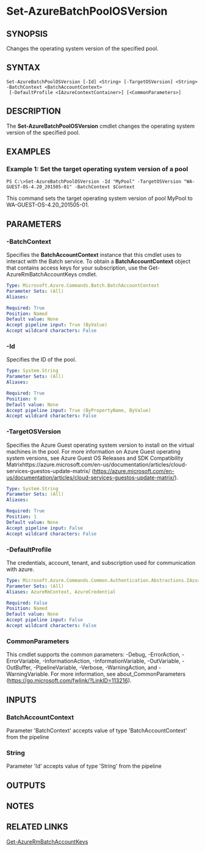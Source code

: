 ﻿---
external help file: Microsoft.Azure.Commands.Batch.dll-Help.xml
Module Name: AzureRM.Batch
ms.assetid: 4C3C6C81-7486-4ED6-BA30-2F202E654F77
online version:
schema: 2.0.0
content_git_url: https://github.com/Azure/azure-powershell/blob/preview/src/ResourceManager/AzureBatch/Commands.Batch/help/Set-AzureBatchPoolOSVersion.md
original_content_git_url: https://github.com/Azure/azure-powershell/blob/preview/src/ResourceManager/AzureBatch/Commands.Batch/help/Set-AzureBatchPoolOSVersion.md
---

# Set-AzureBatchPoolOSVersion

## SYNOPSIS
Changes the operating system version of the specified pool.

## SYNTAX

```
Set-AzureBatchPoolOSVersion [-Id] <String> [-TargetOSVersion] <String> -BatchContext <BatchAccountContext>
 [-DefaultProfile <IAzureContextContainer>] [<CommonParameters>]
```

## DESCRIPTION
The **Set-AzureBatchPoolOSVersion** cmdlet changes the operating system version of the specified pool.

## EXAMPLES

### Example 1: Set the target operating system version of a pool
```
PS C:\>Set-AzureBatchPoolOSVersion -Id "MyPool" -TargetOSVersion "WA-GUEST-OS-4.20_201505-01" -BatchContext $Context
```

This command sets the target operating system version of pool MyPool to WA-GUEST-OS-4.20_201505-01.

## PARAMETERS

### -BatchContext
Specifies the **BatchAccountContext** instance that this cmdlet uses to interact with the Batch service.
To obtain a **BatchAccountContext** object that contains access keys for your subscription, use the Get-AzureRmBatchAccountKeys cmdlet.

```yaml
Type: Microsoft.Azure.Commands.Batch.BatchAccountContext
Parameter Sets: (All)
Aliases: 

Required: True
Position: Named
Default value: None
Accept pipeline input: True (ByValue)
Accept wildcard characters: False
```

### -Id
Specifies the ID of the pool.

```yaml
Type: System.String
Parameter Sets: (All)
Aliases: 

Required: True
Position: 0
Default value: None
Accept pipeline input: True (ByPropertyName, ByValue)
Accept wildcard characters: False
```

### -TargetOSVersion
Specifies the Azure Guest operating system version to install on the virtual machines in the pool.
For more information on Azure Guest operating system versions, see Azure Guest OS Releases and SDK Compatibility Matrixhttps://azure.microsoft.com/en-us/documentation/articles/cloud-services-guestos-update-matrix/ (https://azure.microsoft.com/en-us/documentation/articles/cloud-services-guestos-update-matrix/).

```yaml
Type: System.String
Parameter Sets: (All)
Aliases: 

Required: True
Position: 1
Default value: None
Accept pipeline input: False
Accept wildcard characters: False
```

### -DefaultProfile
The credentials, account, tenant, and subscription used for communication with azure.

```yaml
Type: Microsoft.Azure.Commands.Common.Authentication.Abstractions.IAzureContextContainer
Parameter Sets: (All)
Aliases: AzureRmContext, AzureCredential

Required: False
Position: Named
Default value: None
Accept pipeline input: False
Accept wildcard characters: False
```

### CommonParameters
This cmdlet supports the common parameters: -Debug, -ErrorAction, -ErrorVariable, -InformationAction, -InformationVariable, -OutVariable, -OutBuffer, -PipelineVariable, -Verbose, -WarningAction, and -WarningVariable. For more information, see about_CommonParameters (https://go.microsoft.com/fwlink/?LinkID=113216).

## INPUTS

### BatchAccountContext
Parameter 'BatchContext' accepts value of type 'BatchAccountContext' from the pipeline

### String
Parameter 'Id' accepts value of type 'String' from the pipeline

## OUTPUTS

## NOTES

## RELATED LINKS

[Get-AzureRmBatchAccountKeys](./Get-AzureRmBatchAccountKeys.md)


